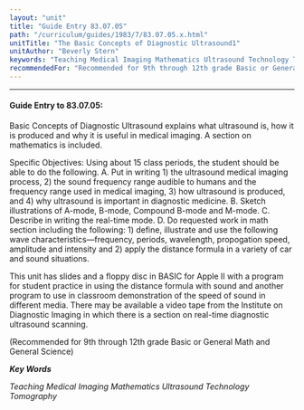 ```yaml
---
layout: "unit"
title: "Guide Entry 83.07.05"
path: "/curriculum/guides/1983/7/83.07.05.x.html"
unitTitle: "The Basic Concepts of Diagnostic Ultrasound1"
unitAuthor: "Beverly Stern"
keywords: "Teaching Medical Imaging Mathematics Ultrasound Technology Tomography"
recommendedFor: "Recommended for 9th through 12th grade Basic or General Math and General Science"
---
```

<body>
<hr/>
<h4>
Guide Entry to 83.07.05:
</h4>
Basic Concepts of Diagnostic Ultrasound explains what ultrasound is, how it is produced and why it is useful in medical imaging.  A section on mathematics is included.
<p>
Specific Objectives: Using about 15 class periods, the student should be able to do the following.  A.  Put in writing 1) the ultrasound medical imaging process, 2) the sound frequency range audible to humans and the frequency range used in medical imaging, 3) how ultrasound is produced, and 4) why ultrasound is important in diagnostic medicine.  B.  Sketch illustrations of A-mode, B-mode, Compound B-mode and M-mode.  C.  Describe in writing the real-time mode.  D.  Do requested work in math section including the following: 1) define, illustrate and use the following wave characteristics—frequency, periods, wavelength, propogation speed, amplitude and intensity and 2) apply the distance formula in a variety of car and sound situations.
</p>
<p>
This unit has slides and a floppy disc in BASIC for Apple II with a program for student practice in using the distance formula with sound and another program to use in classroom demonstration of the speed of sound in different media.  There may be available a video tape from the Institute on Diagnostic Imaging in which there is a section on real-time diagnostic ultrasound scanning.
</p>
<p>
(Recommended for 9th through 12th grade Basic or General Math and General Science)
</p>
<p>
<b>
<i>
Key Words
</i>
</b>
<br/>
</p>
<p>
<i>
Teaching Medical Imaging Mathematics Ultrasound Technology Tomography
</i>
</p>
</body>